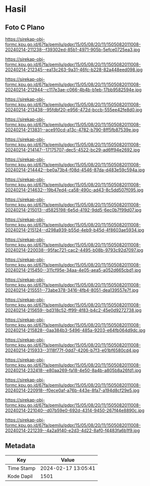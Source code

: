 # Hasil

## Foto C Plano

https://sirekap-obj-formc.kpu.go.id/67fa/pemilu/pdpr/15/05/08/20/11/1505082011008-20240214-211238--f39302ed-85b1-4971-905b-5efce0725ea3.jpg

https://sirekap-obj-formc.kpu.go.id/67fa/pemilu/pdpr/15/05/08/20/11/1505082011008-20240214-212345--ea13c263-9a31-46fc-b228-82a448eed098.jpg

https://sirekap-obj-formc.kpu.go.id/67fa/pemilu/pdpr/15/05/08/20/11/1505082011008-20240214-212944--c117e3ae-c066-4b4b-b1eb-17bb9582594e.jpg

https://sirekap-obj-formc.kpu.go.id/67fa/pemilu/pdpr/15/05/08/20/11/1505082011008-20240214-213438--95fdbf20-e956-472d-bccb-555ee42fe8d0.jpg

https://sirekap-obj-formc.kpu.go.id/67fa/pemilu/pdpr/15/05/08/20/11/1505082011008-20240214-213831--ace910cd-a13c-4782-b790-8ff5fb87539e.jpg

https://sirekap-obj-formc.kpu.go.id/67fa/pemilu/pdpr/15/05/08/20/11/1505082011008-20240214-214147--17175707-dec5-4522-bc29-ad6ff94e2692.jpg

https://sirekap-obj-formc.kpu.go.id/67fa/pemilu/pdpr/15/05/08/20/11/1505082011008-20240214-214442--be0a73b4-f08d-4546-87da-d483e59c594a.jpg

https://sirekap-obj-formc.kpu.go.id/67fa/pemilu/pdpr/15/05/08/20/11/1505082011008-20240214-214632--19b47ed4-ca58-490c-ad43-8c5dd507f095.jpg

https://sirekap-obj-formc.kpu.go.id/67fa/pemilu/pdpr/15/05/08/20/11/1505082011008-20240214-215013--d5825198-6e5d-4192-9dd5-6ec0b7f99d07.jpg

https://sirekap-obj-formc.kpu.go.id/67fa/pemilu/pdpr/15/05/08/20/11/1505082011008-20240214-215124--d298a939-b55d-4eb9-b45d-4f8603ae5934.jpg

https://sirekap-obj-formc.kpu.go.id/67fa/pemilu/pdpr/15/05/08/20/11/1505082011008-20240214-220038--95fac721-cac2-4495-b08b-9793c92d7097.jpg

https://sirekap-obj-formc.kpu.go.id/67fa/pemilu/pdpr/15/05/08/20/11/1505082011008-20240214-215450--311cf95e-34aa-4e05-aea5-a052d665cbd1.jpg

https://sirekap-obj-formc.kpu.go.id/67fa/pemilu/pdpr/15/05/08/20/11/1505082011008-20240214-215551--73abe378-3416-4fb4-8051-dea139557e7f.jpg

https://sirekap-obj-formc.kpu.go.id/67fa/pemilu/pdpr/15/05/08/20/11/1505082011008-20240214-215659--bd318c52-ff99-4f83-b4c2-45e0d9272738.jpg

https://sirekap-obj-formc.kpu.go.id/67fa/pemilu/pdpr/15/05/08/20/11/1505082011008-20240214-215828--0aa384b3-5496-485a-9203-e64fb064d9dc.jpg

https://sirekap-obj-formc.kpu.go.id/67fa/pemilu/pdpr/15/05/08/20/11/1505082011008-20240214-215933--3118f77f-0dd7-4206-b7f3-e01bf6580cd4.jpg

https://sirekap-obj-formc.kpu.go.id/67fa/pemilu/pdpr/15/05/08/20/11/1505082011008-20240214-232418--e80aa269-fa18-4e50-8a4b-a805b8a26fd1.jpg

https://sirekap-obj-formc.kpu.go.id/67fa/pemilu/pdpr/15/05/08/20/11/1505082011008-20240214-220918--f0ece0af-a76b-443e-8fa7-a194d8cf29e5.jpg

https://sirekap-obj-formc.kpu.go.id/67fa/pemilu/pdpr/15/05/08/20/11/1505082011008-20240214-221040--d07b59e0-692d-4314-9450-267f44e8890c.jpg

https://sirekap-obj-formc.kpu.go.id/67fa/pemilu/pdpr/15/05/08/20/11/1505082011008-20240214-221239--4a2a9140-e2d3-4d22-8af0-f4483fa6b1f9.jpg


## Metadata

| Key        | Value               |
| ---------- | ------------------- |
| Time Stamp | 2024-02-17 13:05:41 |
| Kode Dapil | 1501                |




